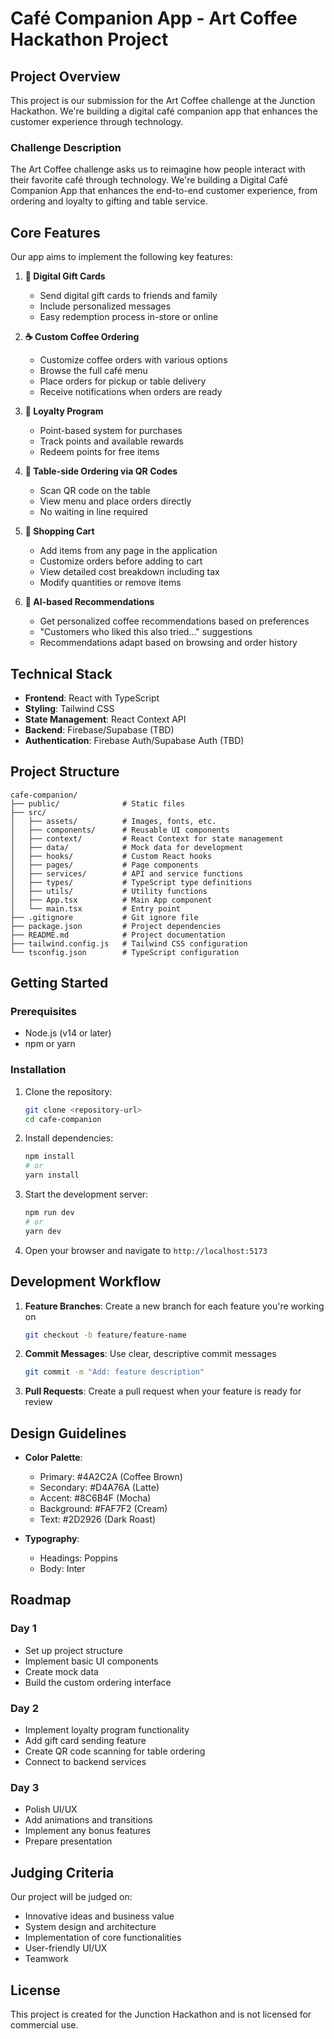 # Café Companion App - Art Coffee Hackathon Project

## Project Overview

This project is our submission for the Art Coffee challenge at the Junction Hackathon. We're building a digital café companion app that enhances the customer experience through technology.

### Challenge Description

The Art Coffee challenge asks us to reimagine how people interact with their favorite café through technology. We're building a Digital Café Companion App that enhances the end-to-end customer experience, from ordering and loyalty to gifting and table service.

## Core Features

Our app aims to implement the following key features:

1. **🎁 Digital Gift Cards**
   - Send digital gift cards to friends and family
   - Include personalized messages
   - Easy redemption process in-store or online

2. **☕ Custom Coffee Ordering**
   - Customize coffee orders with various options
   - Browse the full café menu
   - Place orders for pickup or table delivery
   - Receive notifications when orders are ready

3. **🎯 Loyalty Program**
   - Point-based system for purchases
   - Track points and available rewards
   - Redeem points for free items

4. **📱 Table-side Ordering via QR Codes**
   - Scan QR code on the table
   - View menu and place orders directly
   - No waiting in line required

5. **🛒 Shopping Cart**
   - Add items from any page in the application
   - Customize orders before adding to cart
   - View detailed cost breakdown including tax
   - Modify quantities or remove items

6. **🤖 AI-based Recommendations**
   - Get personalized coffee recommendations based on preferences
   - "Customers who liked this also tried..." suggestions
   - Recommendations adapt based on browsing and order history

## Technical Stack

- **Frontend**: React with TypeScript
- **Styling**: Tailwind CSS
- **State Management**: React Context API
- **Backend**: Firebase/Supabase (TBD)
- **Authentication**: Firebase Auth/Supabase Auth (TBD)

## Project Structure

```
cafe-companion/
├── public/              # Static files
├── src/
│   ├── assets/          # Images, fonts, etc.
│   ├── components/      # Reusable UI components
│   ├── context/         # React Context for state management
│   ├── data/            # Mock data for development
│   ├── hooks/           # Custom React hooks
│   ├── pages/           # Page components
│   ├── services/        # API and service functions
│   ├── types/           # TypeScript type definitions
│   ├── utils/           # Utility functions
│   ├── App.tsx          # Main App component
│   └── main.tsx         # Entry point
├── .gitignore           # Git ignore file
├── package.json         # Project dependencies
├── README.md            # Project documentation
├── tailwind.config.js   # Tailwind CSS configuration
└── tsconfig.json        # TypeScript configuration
```

## Getting Started

### Prerequisites

- Node.js (v14 or later)
- npm or yarn

### Installation

1. Clone the repository:
   ```bash
   git clone <repository-url>
   cd cafe-companion
   ```

2. Install dependencies:
   ```bash
   npm install
   # or
   yarn install
   ```

3. Start the development server:
   ```bash
   npm run dev
   # or
   yarn dev
   ```

4. Open your browser and navigate to `http://localhost:5173`

## Development Workflow

1. **Feature Branches**: Create a new branch for each feature you're working on
   ```bash
   git checkout -b feature/feature-name
   ```

2. **Commit Messages**: Use clear, descriptive commit messages
   ```bash
   git commit -m "Add: feature description"
   ```

3. **Pull Requests**: Create a pull request when your feature is ready for review

## Design Guidelines

- **Color Palette**:
  - Primary: #4A2C2A (Coffee Brown)
  - Secondary: #D4A76A (Latte)
  - Accent: #8C6B4F (Mocha)
  - Background: #FAF7F2 (Cream)
  - Text: #2D2926 (Dark Roast)

- **Typography**:
  - Headings: Poppins
  - Body: Inter

## Roadmap

### Day 1
- Set up project structure
- Implement basic UI components
- Create mock data
- Build the custom ordering interface

### Day 2
- Implement loyalty program functionality
- Add gift card sending feature
- Create QR code scanning for table ordering
- Connect to backend services

### Day 3
- Polish UI/UX
- Add animations and transitions
- Implement any bonus features
- Prepare presentation



## Judging Criteria

Our project will be judged on:
- Innovative ideas and business value
- System design and architecture
- Implementation of core functionalities
- User-friendly UI/UX
- Teamwork

## License

This project is created for the Junction Hackathon and is not licensed for commercial use.
